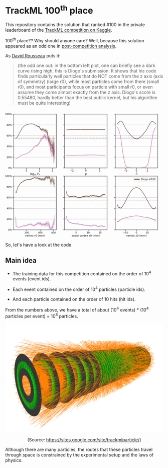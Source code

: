 # TrackML 100<sup>th</sup> place

This repository contains the solution that ranked #100 in the private leaderboard of the [TrackML competition on Kaggle](https://www.kaggle.com/c/trackml-particle-identification).

100<sup>th</sup> place?? Why should anyone care? Well, because this solution appeared as an odd one in [post-competition analysis](https://twitter.com/trackmllhc/status/1070339064094736390).

As [David Rousseau](https://www.kaggle.com/c/trackml-particle-identification/discussion/69981#433908) puts it:

> (the odd one out: in the bottom left plot, one can briefly see a dark curve rising high, this is Diogo's submission. It shows that his code finds particularly well particles that do NOT come from the z axis (axis of symmetry) (large r0), while most particles come from there (small r0), and most participants focus on particle with small r0, or even assume they come almost exactly from the z axis. Diogo's score is 0.55480, hardly better than the best public kernel, but his algorithm must be quite interesting)

<p align="center"><img src="https://raw.githubusercontent.com/diogoff/trackml-100/master/frames/frame_02.png" width="540"></p>

So, let's have a look at the code.

## Main idea

* The training data for this competition contained on the order of 10<sup>4</sup> events (event ids).

* Each event contained on the order of 10<sup>4</sup> particles (particle ids).

* And each particle contained on the order of 10 hits (hit ids).

From the numbers above, we have a total of about (10<sup>4</sup> events) * (10<sup>4</sup> particles per event) = 10<sup>8</sup> particles.

<p align="center"><img src="https://raw.githubusercontent.com/diogoff/trackml-100/master/images/trackml.png"></p>
<p align="center">(Source: <a href="https://sites.google.com/site/trackmlparticle/">https://sites.google.com/site/trackmlparticle/</a>)</p>

Although there are many particles, the routes that these particles travel through space is constrained by the experimental setup and the laws of physics.
